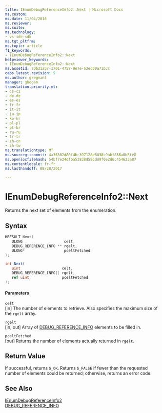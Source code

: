 ```yaml
---
title: IEnumDebugReferenceInfo2::Next | Microsoft Docs
ms.custom: 
ms.date: 11/04/2016
ms.reviewer: 
ms.suite: 
ms.technology:
- vs-ide-sdk
ms.tgt_pltfrm: 
ms.topic: article
f1_keywords:
- IEnumDebugReferenceInfo2::Next
helpviewer_keywords:
- IEnumDebugReferenceInfo2::Next
ms.assetid: 70b31a57-1701-4757-9e7e-63ec60a71b3c
caps.latest.revision: 9
ms.author: gregvanl
manager: ghogen
translation.priority.mt:
- cs-cz
- de-de
- es-es
- fr-fr
- it-it
- ja-jp
- ko-kr
- pl-pl
- pt-br
- ru-ru
- tr-tr
- zh-cn
- zh-tw
ms.translationtype: MT
ms.sourcegitcommit: 4a36302d80f4bc397128e3838c9abf858a0b5fe8
ms.openlocfilehash: 54bf7e24dfba53838d59cdd9f0e2d6c454623a87
ms.contentlocale: fr-fr
ms.lasthandoff: 08/28/2017

---
```

# <a name="ienumdebugreferenceinfo2next"></a>IEnumDebugReferenceInfo2::Next
Returns the next set of elements from the enumeration.  
  
## <a name="syntax"></a>Syntax  
  
```cpp  
HRESULT Next(  
   ULONG                   celt,  
   DEBUG_REFERENCE_INFO ** rgelt,  
   ULONG*                  pceltFetched  
);  
```  
  
```csharp  
int Next(  
   uint                   celt,  
   DEBUG_REFERENCE_INFO[] rgelt,  
   ref uint               pceltFetched  
);  
```  
  
#### <a name="parameters"></a>Parameters  
 `celt`  
 [in] The number of elements to retrieve. Also specifies the maximum size of the `rgelt` array.  
  
 `rgelt`  
 [in, out] Array of [DEBUG_REFERENCE_INFO](../../../extensibility/debugger/reference/debug-reference-info.md) elements to be filled in.  
  
 `pceltFetched`  
 [out] Returns the number of elements actually returned in `rgelt`.  
  
## <a name="return-value"></a>Return Value  
 If successful, returns `S_OK`. Returns `S_FALSE` if fewer than the requested number of elements could be returned; otherwise, returns an error code.  
  
## <a name="see-also"></a>See Also  
 [IEnumDebugReferenceInfo2](../../../extensibility/debugger/reference/ienumdebugreferenceinfo2.md)   
 [DEBUG_REFERENCE_INFO](../../../extensibility/debugger/reference/debug-reference-info.md)
